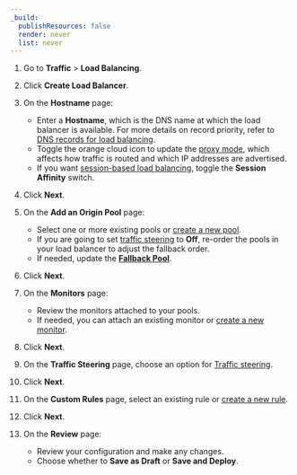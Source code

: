 ```yaml
---
_build:
  publishResources: false
  render: never
  list: never
---
```


1.  Go to **Traffic** > **Load Balancing**.

2.  Click **Create Load Balancer**.

3.  On the **Hostname** page:
    *   Enter a **Hostname**, which is the DNS name at which the load balancer is available. For more details on record priority, refer to [DNS records for load balancing](/load-balancing/reference/dns-records/).
    *   Toggle the orange cloud icon to update the [proxy mode](/load-balancing/understand-basics/proxy-modes/), which affects how traffic is routed and which IP addresses are advertised.
    *   If you want [session-based load balancing](/load-balancing/understand-basics/session-affinity/), toggle the **Session Affinity** switch.

4.  Click **Next**.

5.  On the **Add an Origin Pool** page:
    *   Select one or more existing pools or [create a new pool](/load-balancing/how-to/create-pool/#via-the-dashboard).
    *   If you are going to set [traffic steering](load-balancing/understand-basics/traffic-steering/steering-policies/standard-options/) to **Off**, re-order the pools in your load balancer to adjust the fallback order.
    *   If needed, update the [**Fallback Pool**](/load-balancing/understand-basics/health-details/#fallback-pools).

6.  Click **Next**.

7.  On the **Monitors** page:
    *   Review the monitors attached to your pools.
    *   If needed, you can attach an existing monitor or [create a new monitor](/load-balancing/how-to/create-monitor/#via-the-dashboard).

8.  Click **Next**.

9.  On the **Traffic Steering** page, choose an option for [Traffic steering](load-balancing/understand-basics/traffic-steering/steering-policies/).

10. Click **Next**.

11. On the **Custom Rules** page, select an existing rule or [create a new rule](/load-balancing/additional-options/load-balancing-rules/).

12. Click **Next**.

13. On the **Review** page:
    *   Review your configuration and make any changes.
    *   Choose whether to **Save as Draft** or **Save and Deploy**.
